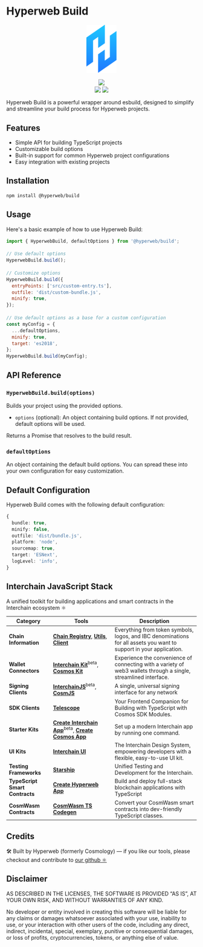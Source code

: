 # Hyperweb Build

<p align="center" width="100%">
   <img src="https://raw.githubusercontent.com/hyperweb-io/.github/refs/heads/main/assets/logo.svg" alt="hyperweb" width="80"><br />
</p>

<p align="center" width="100%">
  <a href="https://github.com/hyperweb-io/hyperweb-build/actions/workflows/run-tests.yml">
    <img height="20" src="https://github.com/hyperweb-io/hyperweb-build/actions/workflows/run-tests.yml/badge.svg" />
  </a>
  <br />
   <a href="https://github.com/hyperweb-io/hyperweb-build/blob/main/LICENSE"><img height="20" src="https://img.shields.io/badge/license-MIT-blue.svg"></a>
   <a href="https://www.npmjs.com/package/@hyperweb/build"><img height="20" src="https://img.shields.io/github/package-json/v/hyperweb-io/hyperweb-build?filename=packages%2Fbuild%2Fpackage.json"></a>
</p>

Hyperweb Build is a powerful wrapper around esbuild, designed to simplify and streamline your build process for Hyperweb projects.

## Features

- Simple API for building TypeScript projects
- Customizable build options
- Built-in support for common Hyperweb project configurations
- Easy integration with existing projects

## Installation

```sh
npm install @hyperweb/build
```

## Usage

Here's a basic example of how to use Hyperweb Build:

```js
import { HyperwebBuild, defaultOptions } from '@hyperweb/build';

// Use default options
HyperwebBuild.build();

// Customize options
HyperwebBuild.build({
  entryPoints: ['src/custom-entry.ts'],
  outfile: 'dist/custom-bundle.js',
  minify: true,
});

// Use default options as a base for a custom configuration
const myConfig = {
  ...defaultOptions,
  minify: true,
  target: 'es2018',
};
HyperwebBuild.build(myConfig);
```

## API Reference

### `HyperwebBuild.build(options)`

Builds your project using the provided options.

- `options` (optional): An object containing build options. If not provided, default options will be used.

Returns a Promise that resolves to the build result.

### `defaultOptions`

An object containing the default build options. You can spread these into your own configuration for easy customization.

## Default Configuration

Hyperweb Build comes with the following default configuration:

```ts
{
  bundle: true,
  minify: false,
  outfile: 'dist/bundle.js',
  platform: 'node',
  sourcemap: true,
  target: 'ESNext',
  logLevel: 'info',
}
```

## Interchain JavaScript Stack 

A unified toolkit for building applications and smart contracts in the Interchain ecosystem ⚛️

| Category              | Tools                                                                                                                  | Description                                                                                           |
|----------------------|------------------------------------------------------------------------------------------------------------------------|-------------------------------------------------------------------------------------------------------|
| **Chain Information**   | [**Chain Registry**](https://github.com/hyperweb-io/chain-registry), [**Utils**](https://www.npmjs.com/package/@chain-registry/utils), [**Client**](https://www.npmjs.com/package/@chain-registry/client) | Everything from token symbols, logos, and IBC denominations for all assets you want to support in your application. |
| **Wallet Connectors**| [**Interchain Kit**](https://github.com/hyperweb-io/interchain-kit)<sup>beta</sup>, [**Cosmos Kit**](https://github.com/hyperweb-io/cosmos-kit) | Experience the convenience of connecting with a variety of web3 wallets through a single, streamlined interface. |
| **Signing Clients**          | [**InterchainJS**](https://github.com/hyperweb-io/interchainjs)<sup>beta</sup>, [**CosmJS**](https://github.com/cosmos/cosmjs) | A single, universal signing interface for any network |
| **SDK Clients**              | [**Telescope**](https://github.com/hyperweb-io/telescope)                                                          | Your Frontend Companion for Building with TypeScript with Cosmos SDK Modules. |
| **Starter Kits**     | [**Create Interchain App**](https://github.com/hyperweb-io/create-interchain-app)<sup>beta</sup>, [**Create Cosmos App**](https://github.com/hyperweb-io/create-cosmos-app) | Set up a modern Interchain app by running one command. |
| **UI Kits**          | [**Interchain UI**](https://github.com/hyperweb-io/interchain-ui)                                                   | The Interchain Design System, empowering developers with a flexible, easy-to-use UI kit. |
| **Testing Frameworks**          | [**Starship**](https://github.com/hyperweb-io/starship)                                                             | Unified Testing and Development for the Interchain. |
| **TypeScript Smart Contracts** | [**Create Hyperweb App**](https://github.com/hyperweb-io/create-hyperweb-app)                              | Build and deploy full-stack blockchain applications with TypeScript |
| **CosmWasm Contracts** | [**CosmWasm TS Codegen**](https://github.com/CosmWasm/ts-codegen)                                                   | Convert your CosmWasm smart contracts into dev-friendly TypeScript classes. |

## Credits

🛠 Built by Hyperweb (formerly Cosmology) — if you like our tools, please checkout and contribute to [our github ⚛️](https://github.com/hyperweb-io)

## Disclaimer

AS DESCRIBED IN THE LICENSES, THE SOFTWARE IS PROVIDED “AS IS”, AT YOUR OWN RISK, AND WITHOUT WARRANTIES OF ANY KIND.

No developer or entity involved in creating this software will be liable for any claims or damages whatsoever associated with your use, inability to use, or your interaction with other users of the code, including any direct, indirect, incidental, special, exemplary, punitive or consequential damages, or loss of profits, cryptocurrencies, tokens, or anything else of value.